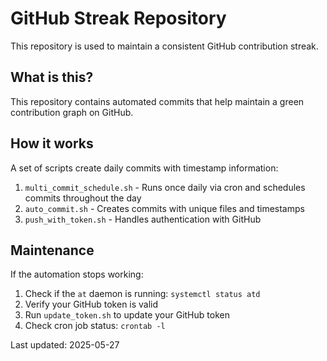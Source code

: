 # GitHub Streak Repository

This repository is used to maintain a consistent GitHub contribution streak.

## What is this?

This repository contains automated commits that help maintain a green contribution graph on GitHub.

## How it works

A set of scripts create daily commits with timestamp information:

1. `multi_commit_schedule.sh` - Runs once daily via cron and schedules commits throughout the day
2. `auto_commit.sh` - Creates commits with unique files and timestamps
3. `push_with_token.sh` - Handles authentication with GitHub

## Maintenance

If the automation stops working:

1. Check if the `at` daemon is running: `systemctl status atd`
2. Verify your GitHub token is valid
3. Run `update_token.sh` to update your GitHub token
4. Check cron job status: `crontab -l`

Last updated: 2025-05-27
